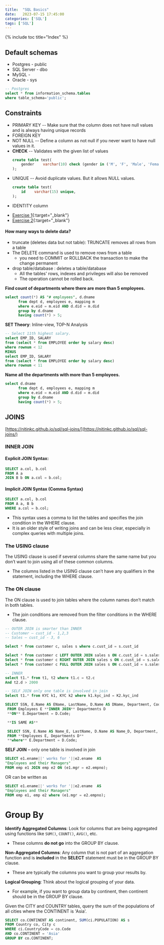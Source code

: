 ```yaml
---
title:  "SQL Basics"
date:   2023-07-15 17:45:00
categories: ['SQL']
tags: ['SQL']
---
```


{% include toc title="Index" %}

## Default schemas
* Postgres - public
* SQL Server - dbo
* MySQL -
* Oracle - sys

```sql
-- Postgres
select * from information_schema.tables
where table_schema='public';
```

## Constraints
* PRIMARY KEY -- Make sure that the column does not have null values and is
  always having unique records
* FOREIGN KEY
* NOT NULL -- Define a column as not null if you never want to have null values
  in it.
* **CHECK** -- Validates with the given list of values
  ```sql
  create table test(
      gender	varchar(10) check (gender in ('M', 'F', 'Male', 'Female'))
  );
  ```
* UNIQUE -- Avoid duplicate values. But it allows NULL values.
  ```sql
  create table test(
      id	varchar(15) unique,
  );
  ```
* IDENTITY column


- [Exercise 1](https://en.wikibooks.org/wiki/SQL_Exercises/Employee_management){:target="\_blank"}
- [Exercise 2](https://en.wikibooks.org/wiki/SQL_Exercises){:target="\_blank"}

#### How many ways to delete data?

- truncate (deletes data but not table): TRUNCATE removes all rows from a table
- The DELETE command is used to remove rows from a table
    - you need to COMMIT or ROLLBACK the transaction to make the change
      permanent
- drop table/database : deletes a table/database
    - All the tables' rows, indexes and privileges will also be removed
    - The operation cannot be rolled back.

**Find count of departments where there are more than 5 employees.**

``` sql
select count(*) AS "# employees", d.dname
      from dept d, employees e, mapping m
      where e.eid = m.eid AND d.did = m.did
      group by d.dname
      having count(*) > 5;
```

**SET Theory**: Inline-view, TOP-N Analysis

```sql
-- Select 11th highest salary.
select EMP_ID, SALARY
from (select * from EMPLOYEE order by salary desc)
where rownum < 12
MINUS
select EMP_ID, SALARY
from (select * from EMPLOYEE order by salary desc)
where rownum < 11
```

**Name all the departments with more than 5 employees.**

```sql
select d.dname
      from dept d, employees e, mapping m
      where e.eid = m.eid AND d.did = m.did
      group by d.dname
      having count(*) > 5;
```

## JOINS

[https://nitinkc.github.io/sql/sql-joins/](https://nitinkc.github.io/sql/sql-joins/)

### INNER JOIN
#### Explicit JOIN Syntax:

```sql
SELECT a.col, b.col
FROM A a
JOIN B b ON a.col = b.col;
```

#### Implicit JOIN Syntax (Comma Syntax)
```sql
SELECT a.col, b.col
FROM A a, B b
WHERE a.col = b.col;
```
- This syntax uses a comma to list the tables and specifies the join condition in the WHERE clause.
- It is an older style of writing joins and can be less clear, especially in complex queries with multiple joins.

### The USING clause

The USING clause is used if several columns share the same name but you don’t
want to join using all of these common columns. 
- The columns listed in the USING
clause can’t have any qualifiers in the statement, including the WHERE clause.

### The ON clause

The ON clause is used to join tables where the column names don’t match in both
tables. 
- The join conditions are removed from the filter conditions in the WHERE
clause.

```sql
-- OUTER JOIN is smarter than INNER
-- Customer – cust_id - 1,2,3
-- Sales – cust_id - 3, 6

Select * from customer c, sales s where c.cust_id = s.cust_id

Select * from customer c LEFT OUTER JOIN sales s ON c.cust_id = s.sales_id
Select * from customer c RIGHT OUTER JOIN sales s ON c.cust_id = s.sales_id
Select * from customer c FULL OUTER JOIN sales s ON c.cust_id = s.sales_id
```

```sql
-- INNER
select t1.* from t1, t2 where t1.c = t2.c
And t2.d > 2000

-- SELF JOIN only one table is involved in join
Select t1.* from KYC k1, KYC k2 where k1.kyc_ind = K2.kyc_ind

SELECT SSN, E.Name AS EName, LastName, D.Name AS DName, Department, Code, Budget
 FROM Employees E **INNER JOIN** Departments D
 **ON** E.Department = D.Code;

 **IS SAME AS**

 SELECT SSN, E.Name AS Name_E, LastName, D.Name AS Name_D, Department, Code, Budget
 FROM **Employees E, Departments D**
 **where** E.Department = D.Code;
```

**SELF JOIN** – only one table is involved in join <br>

```sql
SELECT e1.ename||' works for '||e2.ename  AS
"Employees and their Managers"
FROM emp e1 JOIN emp e2 ON (e1.mgr = e2.empno);
```

OR can be written as

```sql
SELECT e1.ename||' works for '||e2.ename  AS
"Employees and their Managers"
FROM emp e1, emp e2 where (e1.mgr = e2.empno);
```

# Group By

**Identify Aggregated Columns**: Look for columns that are being aggregated using functions like `SUM()`, `COUNT()`, `AVG()`, etc. 
- These columns **do not go** into the GROUP BY clause.

**Non-Aggregated Columns**: Any column that is not part of an aggregation function and is **included** in the **SELECT**
statement must be in the GROUP BY clause. 
- These are typically the columns you want to group your results by.

**Logical Grouping**: Think about the logical grouping of your data. 
- For example, if you want to group data by continent, then continent should be in the GROUP BY clause.


Given the CITY and COUNTRY tables, query the sum of the populations of all cities where the CONTINENT is 'Asia'.
```sql
SELECT co.CONTINENT AS continent, SUM(ci.POPULATION) AS s
FROM Country co, City c
WHERE ci.CountryCode = co.Code
AND co.CONTINENT = 'Asia'
GROUP BY co.CONTINENT;
```